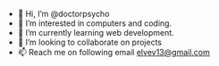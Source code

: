 - 👋 Hi, I’m @doctorpsycho
- 👀 I’m interested in computers and coding.
- 🌱 I’m currently learning web development.
- 💞️ I’m looking to collaborate on projects
- 📫 Reach me on following email elvev13@gmail.com

<!---
doctorpsycho/doctorpsycho is a ✨ special ✨ repository because its `README.md` (this file) appears on your GitHub profile.
You can click the Preview link to take a look at your changes.
--->
